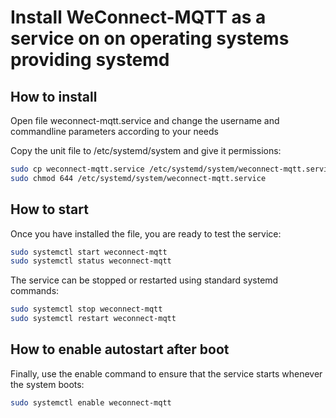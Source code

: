 # Install WeConnect-MQTT as a service on on operating systems providing systemd

## How to install
Open file weconnect-mqtt.service and change the username and commandline parameters according to your needs

Copy the unit file to /etc/systemd/system and give it permissions:
```bash
sudo cp weconnect-mqtt.service /etc/systemd/system/weconnect-mqtt.service
sudo chmod 644 /etc/systemd/system/weconnect-mqtt.service
```

## How to start
Once you have installed the file, you are ready to test the service:
```bash
sudo systemctl start weconnect-mqtt
sudo systemctl status weconnect-mqtt
```

The service can be stopped or restarted using standard systemd commands:
```bash
sudo systemctl stop weconnect-mqtt
sudo systemctl restart weconnect-mqtt
```

## How to enable autostart after boot
Finally, use the enable command to ensure that the service starts whenever the system boots:
```bash
sudo systemctl enable weconnect-mqtt
```
